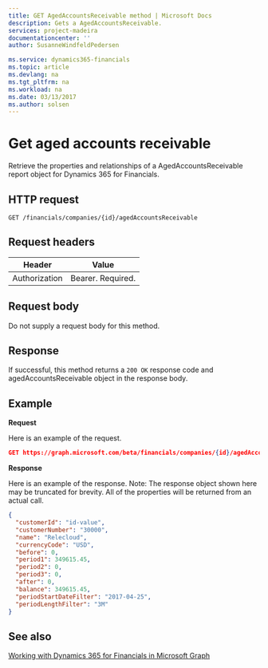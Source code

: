 ```yaml
---
title: GET AgedAccountsReceivable method | Microsoft Docs
description: Gets a AgedAccountsReceivable.
services: project-madeira
documentationcenter: ''
author: SusanneWindfeldPedersen

ms.service: dynamics365-financials
ms.topic: article
ms.devlang: na
ms.tgt_pltfrm: na
ms.workload: na
ms.date: 03/13/2017
ms.author: solsen
---
```


# Get aged accounts receivable
Retrieve the properties and relationships of a AgedAccountsReceivable report object for Dynamics 365 for Financials.

## HTTP request
```
GET /financials/companies/{id}/agedAccountsReceivable
```

## Request headers
|Header|Value|
|------|-----|
|Authorization  |Bearer. Required. |

## Request body
Do not supply a request body for this method.

## Response
If successful, this method returns a ```200 OK``` response code and agedAccountsReceivable object in the response body.

## Example

**Request**

Here is an example of the request.
```json
GET https://graph.microsoft.com/beta/financials/companies/{id}/agedAccountsReceivable
```

**Response**

Here is an example of the response. Note: The response object shown here may be truncated for brevity. All of the properties will be returned from an actual call.

```json
{
  "customerId": "id-value",
  "customerNumber": "30000",
  "name": "Relecloud",
  "currencyCode": "USD",
  "before": 0,
  "period1": 349615.45,
  "period2": 0,
  "period3": 0,
  "after": 0,
  "balance": 349615.45,
  "periodStartDateFilter": "2017-04-25",
  "periodLengthFilter": "3M"   
}
```


## See also
[Working with Dynamics 365 for Financials in Microsoft Graph](../resources/dynamics_overview.md) 